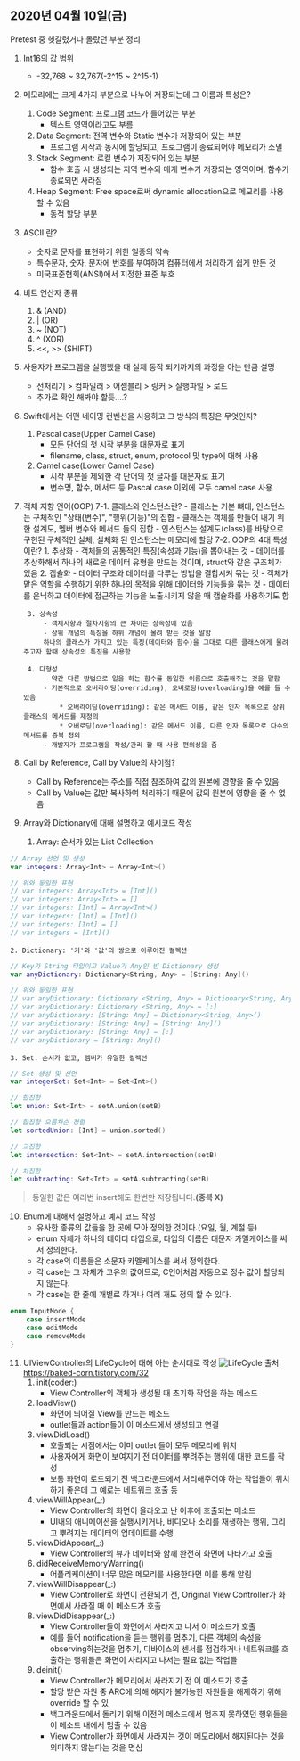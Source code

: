 
## 2020년 04월 10일(금)
Pretest 중 헷갈렸거나 몰랐던 부분 정리

1. Int16의 값 범위
	- -32,768 ~ 32,767(-2^15 ~ 2^15-1)

2. 메모리에는 크게 4가지 부분으로 나누어 저장되는데 그 이름과 특성은?
	1. Code Segment: 프로그램 코드가 들어있는 부분
		- 텍스트 영역이라고도 부름
	2. Data Segment: 전역 변수와 Static 변수가 저장되어 있는 부분
		- 프로그램 시작과 동시에 할당되고, 프로그램이 종료되어야 메모리가 소멸
	3. Stack Segment: 로컬 변수가 저장되어 있는 부분
		- 함수 호출 시 생성되는 지역 변수와 매개 변수가 저장되는 영역이며, 함수가 종료되면 사라짐
	4. Heap Segment: Free space로써 dynamic allocation으로 메모리를 사용 할 수 있음
		- 동적 할당 부분

3. ASCII 란?
	- 숫자로 문자를 표현하기 위한 일종의 약속
	- 특수문자, 숫자, 문자에 번호를 부여하여 컴퓨터에서 처리하기 쉽게 만든 것
	- 미국표준협회(ANSI)에서 지정한 표준 부호

4. 비트 연산자 종류
	1. & (AND)
	2. | (OR)
	3. ~ (NOT)
	4. ^ (XOR)
	5. <<, >> (SHIFT)

5. 사용자가 프로그램을 실행했을 때 실제 동작 되기까지의 과정을 아는 만큼 설명
	- 전처리기 > 컴파일러 > 어셈블리 > 링커 > 실행파일 > 로드
	- 추가로 확인 해봐야 할듯....?


6. Swift에서는 어떤 네이밍 컨벤션을 사용하고 그 방식의 특징은 무엇인지?
	1. Pascal case(Upper Camel Case)
		- 모든 단어의 첫 시작 부분을 대문자로 표기
		- filename, class, struct, enum, protocol 및 type에 대해 사용
	2. Camel case(Lower Camel Case)
		- 시작 부분을 제외한 각 단어의 첫 글자를 대문자로 표기
		- 변수명, 함수, 메서드 등 Pascal case 이외에 모두 camel case 사용
	
7. 객체 지향 언어(OOP)
	7-1. 클래스와 인스턴스란?
		- 클래스는 기본 뼈대, 인스턴스는 구체적인 "상태(변수)", "행위(기능)"의 집합
		- 클래스는 객체를 만들어 내기 위한 설계도, 멤버 변수와 메서드 들의 집합
		- 인스턴스는 설계도(class)를 바탕으로 구현된 구체적인 실체, 실체화 된 인스턴스는 메모리에 할당
	7-2. OOP의 4대 특성이란?
		1. 추상화
			- 객체들의 공통적인 특징(속성과 기능)을 뽑아내는 것
			- 데이터를 추상화해서 하나의 새로운 데이터 유형을 만드는 것이며, struct와 같은 구조체가 있음
		2. 캡슐화
			- 데이터 구조와 데이터를 다루는 방법을 결합시켜 묶는 것
			- 객체가 맡은 역할을 수행하기 위한 하나의 목적을 위해 데이터와 기능들을 묶는 것
			- 데이터를 은닉하고 데이터에 접근하는 기능을 노출시키지 않을 때 캡슐화를 사용하기도 함

		3. 상속성
			- 객체지향과 절차지향의 큰 차이는 상속성에 있음
			- 상위 개념의 특징을 하위 개념이 물려 받는 것을 말함
			하나의 클래스가 가지고 있는 특징(데이터와 함수)을 그대로 다른 클래스에게 물려주고자 할때 상속성의 특징을 사용함

		4. 다형성
			- 약간 다른 방법으로 일을 하는 함수를 동일한 이름으로 호출해주는 것을 말함
			- 기본적으로 오버라이딩(overriding), 오버로딩(overloading)을 예를 들 수 있음
				* 오버라이딩(overriding): 같은 메서드 이름, 같은 인자 목록으로 상위 클래스의 메서드를 재정의
				* 오버로딩(overloading): 같은 메서드 이름, 다른 인자 목록으로 다수의 메서드를 중복 정의
			- 개발자가 프로그램을 작성/관리 할 때 사용 편의성을 줌


8. Call by Reference, Call by Value의 차이점?
	- Call by Reference는 주소를 직접 참조하여 값의 원본에 영향을 줄 수 있음
	- Call by Value는 값만 복사하여 처리하기 때문에 값의 원본에 영향을 줄 수 없음


9. Array와 Dictionary에 대해 설명하고 예시코드 작성
	1. Array: 순서가 있는 List Collection
``` Swift
// Array 선언 및 생성
var integers: Array<Int> = Array<Int>()

// 위와 동일한 표현
// var integers: Array<Int> = [Int]()
// var integers: Array<Int> = []
// var integers: [Int] = Array<Int>()
// var integers: [Int] = [Int]()
// var integers: [Int] = []
// var integers = [Int]()
```
	2. Dictionary: '키'와 '값'의 쌍으로 이루어진 컬렉션
``` Swift
// Key가 String 타입이고 Value가 Any인 빈 Dictionary 생성
var anyDictionary: Dictionary<String, Any> = [String: Any]()

// 위와 동일한 표현
// var anyDictionary: Dictionary <String, Any> = Dictionary<String, Any>()
// var anyDictionary: Dictionary <String, Any> = [:]
// var anyDictionary: [String: Any] = Dictionary<String, Any>()
// var anyDictionary: [String: Any] = [String: Any]()
// var anyDictionary: [String: Any] = [:]
// var anyDictionary = [String: Any]()
```
	3. Set: 순서가 없고, 멤버가 유일한 컬렉션
``` Swift
// Set 생성 및 선언
var integerSet: Set<Int> = Set<Int>()

// 합집합
let union: Set<Int> = setA.union(setB)

// 합집합 오름차순 정렬
let sortedUnion: [Int] = union.sorted()

// 교집합
let intersection: Set<Int> = setA.intersection(setB)

// 차집합
let subtracting: Set<Int> = setA.subtracting(setB)
```
> 동일한 값은 여러번 insert해도 한번만 저장됩니다.**(중복 X)**

10. Enum에 대해서 설명하고 예시 코드 작성
	- 유사한 종류의 값들을 한 곳에 모아 정의한 것이다.(요일, 월, 계절 등)
	- enum 자체가 하나의 데이터 타입으로, 타입의 이름은 대문자 카멜케이스를 써서 정의한다.
	- 각 case의 이름들은 소문자 카멜케이스를 써서 정의한다.
	- 각 case는 그 자체가 고유의 값이므로, C언어처럼 자동으로 정수 값이 할당되지 않는다.
	- 각 case는 한 줄에 개별로 하거나 여러 개도 정의 할 수 있다.
``` Swift
enum InputMode {
	case insertMode
	case editMode
	case removeMode
}
```

11. UIViewController의 LifeCycle에 대해 아는 순서대로 작성
![LifeCycle](https://t1.daumcdn.net/cfile/tistory/998D703359F037C907)
출처: https://baked-corn.tistory.com/32
	1. init(coder:)
		* View Controller의 객체가 생성될 때 초기화 작업을 하는 메소드
	2. loadView()
		* 화면에 띄어질 View를 만드는 메소드
		* outlet들과 action들이 이 메소드에서 생성되고 연결
	3. viewDidLoad()
		* 호출되는 시점에서는 이미 outlet 들이 모두 메모리에 위치
		* 사용자에게 화면이 보여지기 전 데이터를 뿌려주는 행위에 대한 코드를 작성
		* 보통 화면이 로드되기 전 백그라운드에서 처리해주어야 하는 작업들이 위치하기 좋은데 그 예로는 네트워크 호출 등
	4. viewWillAppear(_:)
		* View Controller의 화면이 올라오고 난 이후에 호출되는 메소드
		* UI내의 애니메이션을 실행시키거나, 비디오나 소리를 재생하는 행위, 그리고 뿌려지는 데이터의 업데이트를 수행
	5. viewDidAppear(_:)
		* View Controller의 뷰가 데이터와 함께 완전히 화면에 나타가고 호출
	6. didReceiveMemoryWarning()
		* 어플리케이션이 너무 많은 메모리를 사용한다면 이를 통해 알림
	7. viewWillDisappear(_:)
		* View Controller로 화면이 전환되기 전, Original View Controller가 화면에서 사라질 때 이 메소드가 호출
	8. viewDidDisappear(_:)
		* View Controller들이 화면에서 사라지고 나서 이 메소드가 호출
		* 예를 들어 notification을 듣는 행위를 멈추기, 다른 객체의 속성을 observing하는것을 멈추기, 디바이스의 센서를 점검하거나 네트워크를 호출하는 행위들은 화면이 사라지고 나서는 필요 없는 작업들
	9. deinit()
		* View Controller가 메모리에서 사라지기 전 이 메소드가 호출
		* 할당 받은 자원 중 ARC에 의해 해지가 불가능한 자원들을 해제하기 위해 override 할 수 있
		* 백그라운드에서 돌리기 위해 이전의 메소드에서 멈추지 못하였던 행위들을 이 메소드 내에서 멈출 수 있음
		* View Controller가 화면에서 사라지는 것이 메모리에서 해지된다는 것을 의미하지 않는다는 것을 명심


